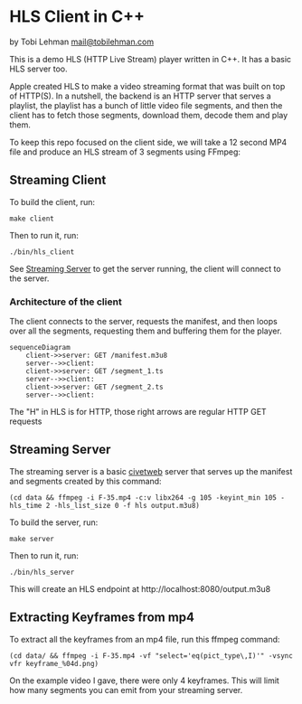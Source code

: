 # HLS Client in C++

by Tobi Lehman <mail@tobilehman.com>

This is a demo HLS (HTTP Live Stream) player written in C++. It has a basic HLS server too.

Apple created HLS to make a video streaming format that was built on top of HTTP(S).
In a nutshell, the backend is an HTTP server that serves a playlist, the playlist has a bunch of little video file segments, and then the client has to fetch those segments, download them, decode them and play them.

To keep this repo focused on the client side, we will take a 12 second MP4 file and produce an HLS stream of 3 segments using FFmpeg:

## Streaming Client
To build the client, run:
```shell
make client
```
Then to run it, run:
```shell
./bin/hls_client
```

See [Streaming Server](/streaming-server) to get the server running, the client will connect to the server.

### Architecture of the client

The client connects to the server, requests the manifest, and then loops over all the segments, requesting them and buffering them for the player.

```mermaid
sequenceDiagram
    client->>server: GET /manifest.m3u8
    server-->>client:
    client->>server: GET /segment_1.ts
    server-->>client:
    client->>server: GET /segment_2.ts
    server-->>client:

```

The "H" in HLS is for HTTP, those right arrows are regular HTTP GET requests


## Streaming Server

The streaming server is a basic [civetweb](https://github.com/civetweb/civetweb) server that serves up the manifest and segments created by this command:


```shell
(cd data && ffmpeg -i F-35.mp4 -c:v libx264 -g 105 -keyint_min 105 -hls_time 2 -hls_list_size 0 -f hls output.m3u8)
```

To build the server, run:
```shell
make server
```
Then to run it, run:
```shell
./bin/hls_server
```

This will create an HLS endpoint at http://localhost:8080/output.m3u8

## Extracting Keyframes from mp4

To extract all the keyframes from an mp4 file, run this ffmpeg command:


```shell
(cd data/ && ffmpeg -i F-35.mp4 -vf "select='eq(pict_type\,I)'" -vsync vfr keyframe_%04d.png)
```

On the example video I gave, there were only 4 keyframes. This will limit how many segments you can emit from your streaming server.
